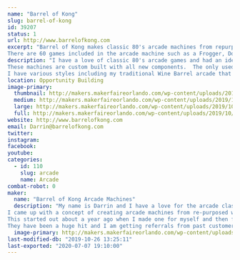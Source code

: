 ```yaml
---
name: "Barrel of Kong"
slug: barrel-of-kong
id: 39207
status: 1
url: http://www.barrelofkong.com
excerpt: "Barrel of Kong makes classic 80's arcade machines from repurposed wine and whiskey barrels.
There are 60 games included in the arcade machine such as a Frogger, Donkey Kong, Pac Man, Ms Pac Man, Galaga and many more."
description: "I have a love of classic 80's arcade games and had an idea about a year ago to create an arcade machine from a repurposed wine barrel.  The idea came from my love for the game Donkey Kong.  Donkey Kong would throw barrels at Mario to stop him from saving the princess.  I made my first one for myself and then friends and family asked me to make more for them.  Next thing I knew I was selling them all of the state of Florida.
These machines are custom built with all new components.  The only used part is the wine or whiskey barrel.  
I have various styles including my traditional Wine Barrel arcade that is 39 inches tall, a Jack Daniels Whiskey Barrel that is 36 inches tall and a Wine Barrel / Bar arcade that has storage inside of the barrel that can be used a bar or for storage."
location: Opportunity Building
image-primary:
  thumbnail: http://makers.makerfaireorlando.com/wp-content/uploads/2019/10/Main-150x150.jpg
  medium: http://makers.makerfaireorlando.com/wp-content/uploads/2019/10/Main-225x300.jpg
  large: http://makers.makerfaireorlando.com/wp-content/uploads/2019/10/Main-768x1024.jpg
  full: http://makers.makerfaireorlando.com/wp-content/uploads/2019/10/Main.jpg
website: http://www.barrelofkong.com
email: Darrin@barrelofkong.com
twitter: 
instagram: 
facebook: 
youtube: 
categories:
  - id: 110
    slug: arcade
    name: Arcade
combat-robot: 0
maker:
  name: "Barrel of Kong Arcade Machines"
  description: "My name is Darrin and I have a love for the arcade classics from the 80's.
I came up with a concept of creating arcade machines from re-purposed wine and whiskey barrels.  The idea came to me because of the game Donkey Kong.  Donkey Kong would throw barrels at Mario to stop him from saving the princess.
This started out about a year ago when I made one for myself and then for my neighbors, friends and family.  Suddenly, Barrel of Kong was created and I have been building this in my free time and on weekends in my garage and selling them to individuals all over the state of Florida.
They have been a huge hit and I am getting referrals from past customers."
  image-primary: http://makers.makerfaireorlando.com/wp-content/uploads/2019/10/BOK.jpg
last-modified-db: "2019-10-26 13:25:11"
last-exported: "2020-07-07 19:10:00"
---
```

